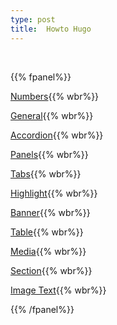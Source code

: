 ```yaml
---
type: post
title:  Howto Hugo
---
```





<br>

{{% fpanel%}}


[Numbers](./numbers.html){{% wbr%}}

[General](./cheetsheet.html){{% wbr%}}

[Accordion](./accordion.html){{% wbr%}}

[Panels](./panel.html){{% wbr%}}

[Tabs](./tabbed.html){{% wbr%}}

[Highlight](./highlight.html){{% wbr%}}

[Banner](./banner.html){{% wbr%}}

[Table](./table.html){{% wbr%}}

[Media](./media.html){{% wbr%}}

[Section](./section.html){{% wbr%}}

[Image Text](./image-text.html){{% wbr%}}


{{% /fpanel%}}




